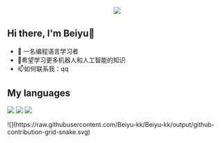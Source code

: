 <p align="center">
    <img src="https://readme-typing-svg.demolab.com?font=Fira+Code&weight=600&size=22&pause=2000&center=true&repeat=true&random=false&width=435&lines=Keep+The+Passion">
</p>

## Hi there, I'm Beiyu👋

- 🔭 一名编程语言学习者
- 🌱希望学习更多机器人和人工智能的知识
- 📫如何联系我：qq

## My languages

<p>
    <img src="https://img.shields.io/badge/Python-FFD43B?style=for-the-badge&logo=python&logoColor=blue">
    <img src="https://img.shields.io/badge/Vue%20js-35495E?style=for-the-badge&logo=vuedotjs&logoColor=4FC08D">
    <img src="https://img.shields.io/badge/C-00599C?style=for-the-badge&logo=c&logoColor=white">
</p>
![](https://raw.githubusercontent.com/Beiyu-kk/Beiyu-kk/output/github-contribution-grid-snake.svg)
